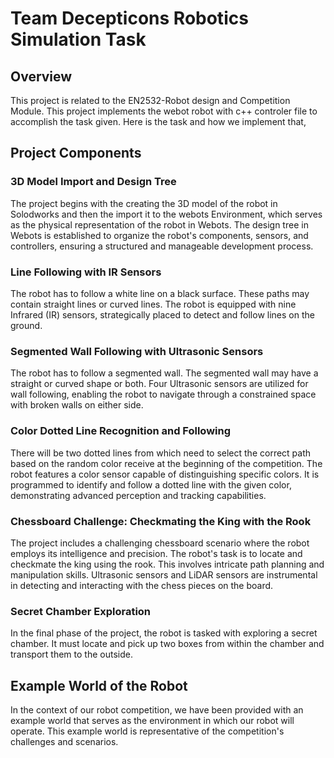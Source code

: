 # Team Decepticons Robotics Simulation Task
## Overview
This project is related to the EN2532-Robot design and Competition Module. This project implements the webot robot with c++ controler file to accomplish the task given. Here is the task and how we implement that,
## Project Components
### 3D Model Import and Design Tree
The project begins with the creating the 3D model of the robot in Solodworks and then the import it to the webots Environment, which serves as the physical representation of the robot in Webots. The design tree in Webots is established to organize the robot's components, sensors, and controllers, ensuring a structured and manageable development process.
### Line Following with IR Sensors
The robot has to follow a white line on a black surface. These paths may contain straight lines or
curved lines. The robot is equipped with nine Infrared (IR) sensors, strategically placed to detect and follow lines on the ground.
### Segmented Wall Following with Ultrasonic Sensors
The robot has to follow a segmented wall. The segmented wall may have a straight or curved
shape or both. Four Ultrasonic sensors are utilized for wall following, enabling the robot to navigate through a constrained space with broken walls on either side.
### Color Dotted Line Recognition and Following
There will be two dotted lines from which need to select the correct path based on the random color receive at the beginning of the competition. The robot features a color sensor capable of distinguishing specific colors. It is programmed to identify and follow a dotted line with the given color, demonstrating advanced perception and tracking capabilities.
### Chessboard Challenge: Checkmating the King with the Rook
The project includes a challenging chessboard scenario where the robot employs its intelligence and precision. The robot's task is to locate and checkmate the king using the rook. This involves intricate path planning and manipulation skills. Ultrasonic sensors and LiDAR sensors are instrumental in detecting and interacting with the chess pieces on the board.
### Secret Chamber Exploration
In the final phase of the project, the robot is tasked with exploring a secret chamber. It must locate and pick up two boxes from within the chamber and transport them to the outside.
## Example World of the Robot
In the context of our robot competition, we have been provided with an example world that serves as the environment in which our robot will operate. This example world is representative of the competition's challenges and scenarios.
